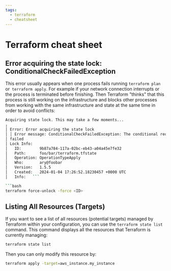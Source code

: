 ```yaml
---
tags:
  - terraform
  - cheatsheet
---
```

# Terraform cheat sheet

## Error acquiring the state lock: ConditionalCheckFailedException

This error usually appears when one process fails running `terraform plan` or`
terraform apply`. For example if your network connection interrupts or the
process is terminated before finishing. Then Terraform "thinks" that this
process is still working on the infrastructure and blocks other processes from
working with the same infrastructure and state at the same time in order to
avoid conflicts:

```bash
Acquiring state lock. This may take a few moments...
╷
│ Error: Error acquiring the state lock
│ │ Error message: ConditionalCheckFailedException: The conditional request
│ failed
│ Lock Info:
│   ID:        9b87a784-117a-02bc-eb43-a04a45e7fe32
│   Path:      foo/bar/terraform.tfstate
│   Operation: OperationTypeApply
│   Who:       ary@foobar
│   Version:   1.5.5
│   Created:   2024-01-04 17:26:52.18230457 +0000 UTC
│   Info:   ```

```bash
terraform force-unlock -force <ID>
```

## Listing All Resources (Targets)

If you want to see a list of all resources (potential targets) managed by
Terraform within
your configuration, you can use the `terraform state list` command. This command
displays all the resources that Terraform is currently managing:

```bash
terraform state list
```

Then you can only modify this resource by:

```bash
terraform apply -target=aws_instance.my_instance
```
